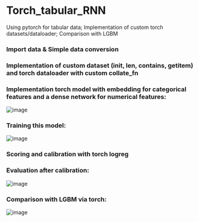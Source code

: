 # Torch_tabular_RNN
Using pytorch for tabular data; Implementation of custom torch datasets/dataloader; Comparison with LGBM

### Import data & Simple data conversion
### Implementation of custom dataset (__init__, __len__, __contains__, __getitem__) and torch dataloader with custom collate_fn
### Implementation torch model with embedding for categorical features and a dense network for numerical features:
![image](https://github.com/Monfin/Torch_tabular_RNN/assets/132058047/e4ab9ac6-0bbc-4165-923f-4c67ebdf642d)
### Training this model:
![image](https://github.com/Monfin/Torch_tabular_RNN/assets/132058047/bf06d82c-c3ff-4798-b15f-f31241742cac)
### Scoring and calibration with torch logreg
### Evaluation after calibration:
![image](https://github.com/Monfin/Torch_tabular_RNN/assets/132058047/2c8a856c-858d-4ed6-9884-c931173cc622)
### Comparison with LGBM via torch:
![image](https://github.com/Monfin/Torch_tabular_RNN/assets/132058047/08f9d939-6eba-4213-878f-5c307bfd7437)
